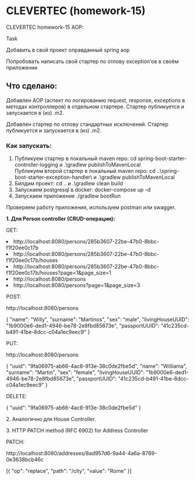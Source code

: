 <h1>CLEVERTEC (homework-15)</h1>

<p>CLEVERTEC homework-15 AOP:</p>
<p>Task</p>
<p>Добавить в свой проект оправданный spring aop</p>
<p>Попробовать написать свой стартер по отлову exception’ов в своём приложении</p>

<h2>Что сделано:</h2>
<p>
Добавлен AOP (аспект по логированию request, response, exceptions в методах контроллеров) в отдельном стартере.
Стартер публикуется и запускается в (из) .m2.
</p>
<p>
Добавлен стартер по отлову стандартных исключений.
Стартер публикуется и запускается в (из) .m2.
</p>


<h3>Как запускать:</h3>
<ol>
<li>
Публикуем стартер в локальный maven repo: cd spring-boot-starter-controller-logging 
и .\gradlew publishToMavenLocal
</li>
Публикуем второй стартер в локальный maven repo: cd ..\spring-boot-starter-exception-handler\ 
и .\gradlew publishToMavenLocal
</li>
<li>Билдим проект: cd .. и .\gradlew clean build</li>
<li>Запускаем postgresql в docker: docker-compose up -d</li>
<li>Запускаем приложение ./gradlew bootRun</li>
</ol>

<p>Проверяем работу приложения, используем postman или swagger.</p>
<p><b>1. Для Person controller (CRUD-операции):</b></p>

<p>GET:</p>
<li>http://localhost:8080/persons/285b3607-22be-47b0-8bbc-f1f20ee0c17b</li>
<li>http://localhost:8080/persons/285b3607-22be-47b0-8bbc-f1f20ee0c17b/houses</li>
<li>http://localhost:8080/persons/285b3607-22be-47b0-8bbc-f1f20ee0c17b/houses?page=1&page_size=1</li>
<li>http://localhost:8080/persons</li>
<li>http://localhost:8080/persons?page=1&page_size=3</li>



<p>POST:</p>
<p>http://localhost:8080/persons</p>
<p>
{
    "name": "Willy",
    "surname": "Martinos",
    "sex": "male",
    "livingHouseUUID": "1b9000e6-ded1-4946-be78-2e8fbd85673e",
    "passportUUID": "41c235cd-b491-41be-8dcc-c04a1ec9eec9"
}
</p>

<p>PUT:</p>
<p>http://localhost:8080/persons</p>
<p>
{
    "uuid": "9fa06975-ab66-4ac8-913e-38c0de2fbe5d",
    "name": "Williama",
    "surname": "Martin",
    "sex": "female",
    "livingHouseUUID": "1b9000e6-ded1-4946-be78-2e8fbd85673e",
    "passportUUID": "41c235cd-b491-41be-8dcc-c04a1ec9eec9"
}
</p>

<p>
DELETE:
</p>
<p>
{
    "uuid": "9fa06975-ab66-4ac8-913e-38c0de2fbe5d"
}
</p>

<p>
2. Аналогично для House Controller.
</p>

<p>
3. HTTP PATCH method (RFC 6902) for Address Controller 
</p>
<p>PATCH:</p>
<p>http://localhost:8080/addresses/8ad957d6-9a44-4a6a-8789-0e3638bcb46c</p>
<p>
[{ "op": "replace", "path": "/city", "value": "Rome" }]
</p>
